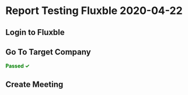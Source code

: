 # Report Testing Fluxble  2020-04-22

## Login to Fluxble

## Go To Target Company

<span style="color:green"><b> Passed  ✓  </b></span>

## Create Meeting